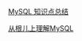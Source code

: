 

[MySQL 知识点总结](https://github.com/zhangkp1006/Learn/blob/master/mysql/doc/MySQL%E7%9F%A5%E8%AF%86%E7%82%B9%E6%80%BB%E7%BB%93.md)

[从根儿上理解MySQL](https://github.com/zhangkp1006/Learn/blob/master/mysql/doc/MySQLNotes.md)